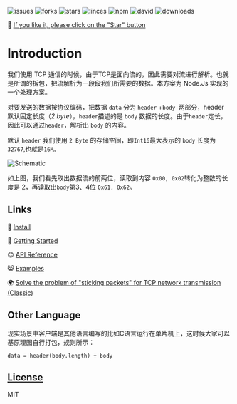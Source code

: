 
<div align="left">
  
![issues](https://img.shields.io/github/issues/lvgithub/stick)
![forks](https://img.shields.io/github/forks/lvgithub/stick)
![stars](https://img.shields.io/github/stars/lvgithub/stick)
![linces](https://img.shields.io/github/license/lvgithub/stick)
![npm](http://img.shields.io/npm/v/@lvgithub/stick.svg?style=flat-square)
![david](https://img.shields.io/david/lvgithub/stick?style=flat-square)
![downloads](https://img.shields.io/npm/dm/@lvgithub/stick.svg?style=flat-square)

</div>

🌈  [If you like it, please click on the "Star" button](https://github.com/lvgithub/stick)

# Introduction

我们使用 TCP 通信的时候，由于TCP是面向流的，因此需要对流进行解析。也就是所谓的拆包，把流解析为一段段我们所需要的数据。本方案为 Node.Js 实现的一个处理方案。

对要发送的数据按协议编码，把数据 `data` 分为 `header` +`body `两部分，header 默认固定长度（_2 byte_），`header`描述的是 `body` 数据的长度。由于`header`定长，因此可以通过`header`，解析出 `body` 的内容。

默认 `header` 我们使用 `2 Byte` 的存储空间，即`Int16`最大表示的 `body` 长度为 `32767`,也就是`16M`。

![Schematic](http://ipic.lightnp.com/schematic.png)

如上图，我们看先取出数据流的前两位，读取到内容 `0x00, 0x02`转化为整数的长度是 2，再读取出`body`第3、4位 `0x61, 0x62`。

## Links

🌈 [Install](https://www.npmjs.com/package/@lvgithub/stick)

👀 [Getting Started](https://github.com/lvgithub/stick/blob/master/docs/GettingStarted.md)

😊 [API Reference](https://github.com/lvgithub/stick/blob/master/docs/API.md)

😸 [Examples](https://github.com/lvgithub/stick/blob/master/examples/readme.md)

🌍 [Solve the problem of "sticking packets" for TCP network transmission (Classic)](https://topic.alibabacloud.com/a/solve-the-problem-font-colorredoffont-quotsticking-font-colorredpacketsfontquot-for-tcp-network-transmission-classic_8_8_31915399.html)

## Other Language

现实场景中客户端是其他语言编写的比如C语言运行在单片机上，这时候大家可以基原理图自行打包，规则所示：

```shell
data = header(body.length) + body
```

## [License](http://opensource.org/licenses/MIT)
MIT
